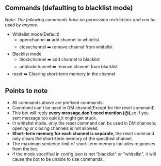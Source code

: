 ## Commands (defaulting to blacklist mode)

*Note: The following commands have no permission restrictions and can be used by anyone.*

- Whitelist mode(Default)
    - openchannel ➡️ add channel to whitelist
    - closechannel ➡️ remove channel from whitelist
- Blacklist mode
    - blockchannel ➡️ add channel to blacklist
    - unblockchannel ➡️ remove channel from blacklist
- reset ➡️ Clearing short-term memory in the channel

## Points to note
- All commands above are prefixed commands.
- Command can't be used in DM channel(Except for the reset command)
- This bot will reply **every message**,**don't need mention (@)**,so if you sent message too quick,it might get stuck.
- In whitelist mode, only the reset command can be used in DM channels; opening or closing channels is not allowed.
- **Short-term memory for each channel is separate**, the reset command only clears the short-term memory of the specified channel.
- The maximum sentence limit of short-term memory includes responses from the bot.
- If the mode specified in config.json is not "blacklist" or "whitelist", it will cause the bot to be unable to use commands.
